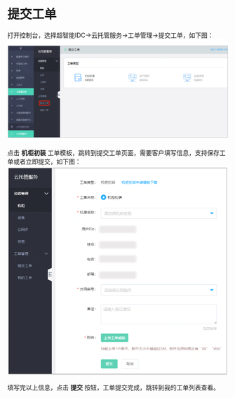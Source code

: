 # 提交工单

打开控制台，选择超智能IDC->云托管服务->工单管理->提交工单，如下图：
![](https://github.com/jdcloudcom/cn/blob/cn-Cloud-Cabinet-Service/image/Hyper-Converged-IDC/Cloud-Cabinet-Service/CCS006.png)

点击 **机柜初装** 工单模板，跳转到提交工单页面，需要客户填写信息，支持保存工单或者立即提交，如下图：
![提交工单填写页面查看连接](https://github.com/jdcloudcom/cn/blob/cn-Cloud-Cabinet-Service/image/Hyper-Converged-IDC/Cloud-Cabinet-Service/CCS007.png)

填写完以上信息，点击 **提交** 按钮，工单提交完成，跳转到我的工单列表查看。
